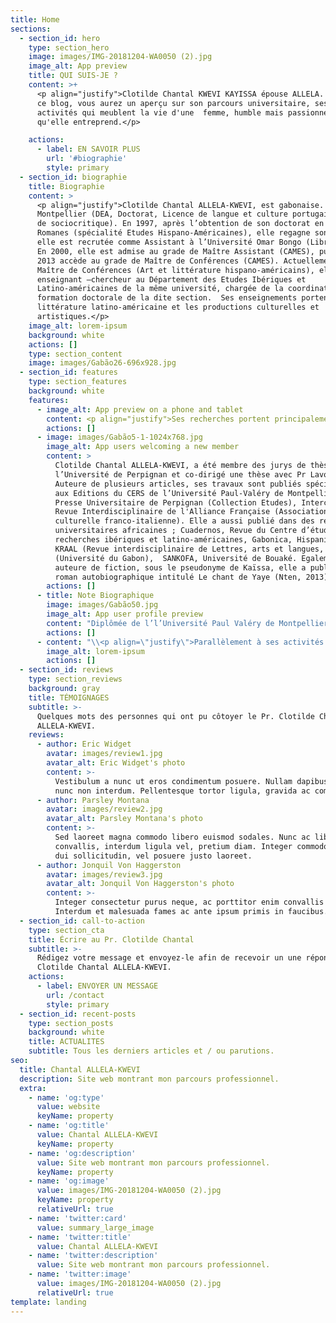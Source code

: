 ```yaml
---
title: Home
sections:
  - section_id: hero
    type: section_hero
    image: images/IMG-20181204-WA0050 (2).jpg
    image_alt: App preview
    title: QUI SUIS-JE ?
    content: >+
      <p align="justify">Clotilde Chantal KWEVI KAYISSA épouse ALLELA. A travers
      ce blog, vous aurez un aperçu sur son parcours universitaire, ses
      activités qui meublent la vie d'une  femme, humble mais passionnée par ce
      qu'elle entreprend.</p>

    actions:
      - label: EN SAVOIR PLUS
        url: '#biographie'
        style: primary
  - section_id: biographie
    title: Biographie
    content: >
      <p align="justify">Clotilde Chantal ALLELA-KWEVI, est gabonaise. Elle a fait ses études supérieures à Libreville (Licence), Perpignan (Maîtrise),
      Montpellier (DEA, Doctorat, Licence de langue et culture portugaises, DU
      de sociocritique). En 1997, après l’obtention de son doctorat en Etudes
      Romanes (spécialité Etudes Hispano-Américaines), elle regagne son pays où
      elle est recrutée comme Assistant à l’Université Omar Bongo (Libreville).
      En 2000, elle est admise au grade de Maître Assistant (CAMES), puis en
      2013 accède au grade de Maître de Conférences (CAMES). Actuellement,
      Maître de Conférences (Art et littérature hispano-américains), elle est
      enseignant –chercheur au Département des Etudes Ibériques et
      Latino-américaines de la même université, chargée de la coordination de la
      formation doctorale de la dite section.  Ses enseignements portent sur la
      littérature latino-américaine et les productions culturelles et
      artistiques.</p>
    image_alt: lorem-ipsum
    background: white
    actions: []
    type: section_content
    image: images/Gabão26-696x928.jpg
  - section_id: features
    type: section_features
    background: white
    features:
      - image_alt: App preview on a phone and tablet
        content: <p align="justify">Ses recherches portent principalement sur la poétique de l’appareil paratextuel, l’écriture de la marge, la mise en rapport entre les genres littéraires (novela testimonio) /gender studies (féminisme), le questionnement autour des identités des noir-e-s et afro-descendants dans la littérature. Critique de l’art, elle interroge dans une perspective sociocritique l’objet culturel (support imagé/filmique, art-peinture), afin de rendre visible la présence africaine dans la construction des identités en Amérique Latine.\_ Elle a pris part à de nombreux colloques internationaux au titre de chercheure associée, en France (Perpignan, Orléans), en Amérique du Nord (Howard University, UQAM), en tant que professeure invitée en Amérique Latine (Guadalajara, Chapala) Brasilia (Brésil) et en Afrique (Côte d’Ivoire). Parallèlement à ses activités à l’UOB, Clotilde Chantal ALLELA a été Directrice Générale (2006-2019) de l’Institut des Sciences de l’Organisation (IUSO) de Libreville, un établissement de l’enseignement supérieur spécialisé dans les métiers du tertiaire. Cette haute fonction académique lui aura permis de contribuer à des réformes pédagogiques en vue de l’amélioration de l’offre de formation universitaire au Gabon, tout en consolidant les programmes des cycles supérieurs\_ (Licence, Master) dans des filières telles que le Management des organisations, les Carrières Juridiques, l’Information et la communication, les carrières d’Assistant Manager…etc.\n"<>
        actions: []
      - image: images/Gabão5-1-1024x768.jpg
        image_alt: App users welcoming a new member
        content: >
          Clotilde Chantal ALLELA-KWEVI, a été membre des jurys de thèse à
          l’Université de Perpignan et co-dirigé une thèse avec Pr Lavou.
          Auteure de plusieurs articles, ses travaux sont publiés spécialement
          aux Editions du CERS de l’Université Paul-Valéry de Montpellier,
          Presse Universitaire de Perpignan (Collection Etudes), Interculturel,
          Revue Interdisciplinaire de l'Alliance Française (Association
          culturelle franco-italienne). Elle a aussi publié dans des revues
          universitaires africaines ; Cuadernos, Revue du Centre d’études et de
          recherches ibériques et latino-américaines, Gabonica, Hispanitas,
          KRAAL (Revue interdisciplinaire de Lettres, arts et langues,
          (Université du Gabon),  SANKOFA, Université de Bouaké. Egalement
          auteure de fiction, sous le pseudonyme de Kaïssa, elle a publié un
          roman autobiographique intitulé Le chant de Yaye (Nten, 2013).
        actions: []
      - title: Note Biographique
        image: images/Gabão50.jpg
        image_alt: App user profile preview
        content: "Diplômée de l’l’Université Paul Valéry de Montpellier III et Maître de Conférences (CAMES) en Art et Littérature hispano-américaines, Clotilde-Chantal KWEVI-KAYISSA (ép.) ALLELA \_est titulaire d’un Doctorat NR en Etudes Romanes (option Hispano-américain), d’une Licence en Langue et culture portugaises et d’un D.U en théorie littéraire Sociocritique. Elle est enseignant-chercheure à l’Université Omar Bongo de Libreville depuis 1997.\n\nMembre-collaboratrice, depuis plusieurs années de l’Institut International de Sociocritique (ISIM) fondé et dirigé par le Pr Edmond Cros, elle est chercheure-associée affiliée au GRENAL (Groupe de Recherche et\_ d’Etudes des Noir-e-s en Amérique Latine.\_ Ses enseignements, à l’instar de ses recherches, portent sur la littérature hispano-américaine, qu’elle aborde dans une perspective sociocritique, en privilégiant la relation entre les pratiques discursives émergeant des productions littéraires et les productions culturelles (art, peinture, iconographie) du monde hispano-américain contemporain. Au sein du Département d’Etudes Ibériques et Latino-américaines de l’Université Omar Bongo de Libreville, elle a été\_ Responsable des Masters de recherche (2013-2019) et actuellement Responsable de la Formation Doctorale. Outre les enseignements spécialisés, elle a animé des séminaires d’épistémologie et de méthodologie de Recherche. Ce qui lui a permis de développer des programmes dans les champs disciplinaires privilégiant l’analyse des supports imagés (peinture, art, iconographie) et filmiques. \n"
        actions: []
      - content: "\\<p align=\"justify\">Parallèlement à ses activités à l’UOB, Clotilde Chantal ALLELA a été Directrice Générale (2006-2019) de l’Institut des Sciences de l’Organisation (IUSO) de Libreville, un établissement de l’enseignement supérieur spécialisé dans les métiers du tertiaire. Cette haute fonction académique lui aura permis de contribuer à des réformes\_ pédagogiques en vue de l’amélioration de l’offre de formation universitaire au Gabon, tout en consolidant les programmes des cycles supérieurs\_ \\_Licence, Master\\_ dans des filières telles que le Management des organisations, les Carrières Juridiques, l’Information et la communication, les carrières d’Assistant Manager…etc.\_Auteure de plusieurs articles, ses travaux sont publiés spécialement aux Editions du CERS de l’Université Paul-Valéry de Montpellier, Presse Universitaire de Perpignan (Collection Etudes), *Interculture*l, Revue Interdisciplinaire de l'Alliance Française (Association culturelle franco-italienne). Elle a aussi publié dans des revues universitaires africaines\_; *Cuadernos*, Revue du Centre d’études et de recherches ibériques et latino-américaines, *Gabonica*, Hispanitas, *KRAAL* (Revue interdisciplinaire de Lettres, arts et langues, (Université du Gabon),\_ *SANKOFA*, Université de Bouaké. Egalement auteure de fiction, Clotilde-Chantal Kwevi Kayissa (Allela) a publié un roman autobiographique intitulé *Le chant de Yaye* (Nten, 2013).\\</p>\n"
        image_alt: lorem-ipsum
        actions: []
  - section_id: reviews
    type: section_reviews
    background: gray
    title: TÉMOIGNAGES
    subtitle: >-
      Quelques mots des personnes qui ont pu côtoyer le Pr. Clotilde Chantal
      ALLELA-KWEVI.
    reviews:
      - author: Eric Widget
        avatar: images/review1.jpg
        avatar_alt: Eric Widget's photo
        content: >-
          Vestibulum a nunc ut eros condimentum posuere. Nullam dapibus quis
          nunc non interdum. Pellentesque tortor ligula, gravida ac commodo eu.
      - author: Parsley Montana
        avatar: images/review2.jpg
        avatar_alt: Parsley Montana's photo
        content: >-
          Sed laoreet magna commodo libero euismod sodales. Nunc ac libero
          convallis, interdum ligula vel, pretium diam. Integer commodo sem at
          dui sollicitudin, vel posuere justo laoreet.
      - author: Jonquil Von Haggerston
        avatar: images/review3.jpg
        avatar_alt: Jonquil Von Haggerston's photo
        content: >-
          Integer consectetur purus neque, ac porttitor enim convallis vitae.
          Interdum et malesuada fames ac ante ipsum primis in faucibus.
  - section_id: call-to-action
    type: section_cta
    title: Écrire au Pr. Clotilde Chantal
    subtitle: >-
      Rédigez votre message et envoyez-le afin de recevoir un une réponse du Pr.
      Clotilde Chantal ALLELA-KWEVI. 
    actions:
      - label: ENVOYER UN MESSAGE
        url: /contact
        style: primary
  - section_id: recent-posts
    type: section_posts
    background: white
    title: ACTUALITES
    subtitle: Tous les derniers articles et / ou parutions.
seo:
  title: Chantal ALLELA-KWEVI
  description: Site web montrant mon parcours professionnel.
  extra:
    - name: 'og:type'
      value: website
      keyName: property
    - name: 'og:title'
      value: Chantal ALLELA-KWEVI
      keyName: property
    - name: 'og:description'
      value: Site web montrant mon parcours professionnel.
      keyName: property
    - name: 'og:image'
      value: images/IMG-20181204-WA0050 (2).jpg
      keyName: property
      relativeUrl: true
    - name: 'twitter:card'
      value: summary_large_image
    - name: 'twitter:title'
      value: Chantal ALLELA-KWEVI
    - name: 'twitter:description'
      value: Site web montrant mon parcours professionnel.
    - name: 'twitter:image'
      value: images/IMG-20181204-WA0050 (2).jpg
      relativeUrl: true
template: landing
---
```

